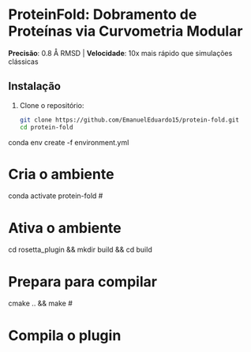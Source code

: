 # ProteinFold: Dobramento de Proteínas via Curvometria Modular  
**Precisão**: 0.8 Å RMSD | **Velocidade**: 10x mais rápido que simulações clássicas  

## Instalação  
1. Clone o repositório:  
   ```bash  
   git clone https://github.com/EmanuelEduardo15/protein-fold.git  
   cd protein-fold
 conda env create -f environment.yml
# Cria o ambiente  
conda activate protein-fold          # 
# Ativa o ambiente  
cd rosetta_plugin && mkdir build && cd 
build  
# Prepara para compilar  
cmake .. && make                     # 
# Compila o plugin
